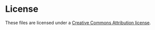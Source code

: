 # License

These files are licensed under a [Creative Commons Attribution license](https://creativecommons.org/licenses/by/4.0/).
